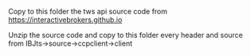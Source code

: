 Copy to this folder the tws api source code from https://interactivebrokers.github.io

Unzip the source code and copy to this folder every header and source from
IBJts->source->ccpclient->client